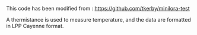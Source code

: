 This code has been modified from :
https://github.com/tkerby/minilora-test

A thermistance is used to measure temperature, and the data are formatted in LPP Cayenne format.
